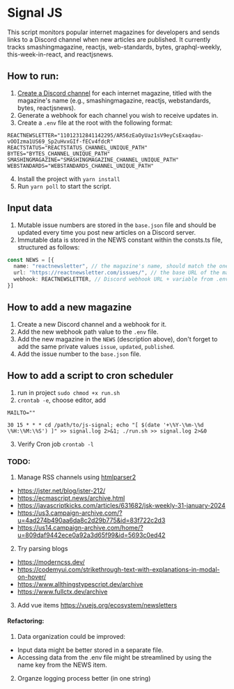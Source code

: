 # Signal JS

This script monitors popular internet magazines for developers and sends links to a Discord channel when new articles are published. It currently tracks smashingmagazine, reactjs, web-standards, bytes, graphql-weekly, this-week-in-react, and reactjsnews.
## How to run:

1. [Create a Discord channel](https://support.discord.com/hc/en-us/articles/228383668-Intro-to-Webhooks) for each internet magazine, titled with the magazine's name (e.g., smashingmagazine, reactjs, webstandards, bytes, reactjsnews).
2. Generate a webhook for each channel you wish to receive updates in.
3. Create a `.env` file at the root with the following format:
```
REACTNEWSLETTER="11012312841142295/AR56zEaOyUaz1sV9eyCsExaqdau-vOOIzma1US69_Sp2uHvxGIf-fECv4fdcR"
REACTSTATUS="REACTSTATUS_CHANNEL_UNIQUE_PATH"
BYTES="BYTES_CHANNEL_UNIQUE_PATH"
SMASHINGMAGAZINE="SMASHINGMAGAZINE_CHANNEL_UNIQUE_PATH"
WEBSTANDARDS="WEBSTANDARDS_CHANNEL_UNIQUE_PATH"
```
4. Install the project with `yarn install`
5. Run `yarn poll` to start the script.

## Input data

1. Mutable issue numbers are stored in the `base.json` file and should be updated every time you post new articles on a Discord server.
2. Immutable data is stored in the NEWS constant within the consts.ts file, structured as follows:
```typescript
const NEWS = [{
  name: "reactnewsletter", // the magazine's name, should match the one in `base.json`
  url: "https://reactnewsletter.com/issues/", // the base URL of the magazine
  webhook: REACTNEWSLETTER, // Discord webhook URL + variable from .env file
}]
```

## How to add a new magazine

1. Create a new Discord channel and a webhook for it.
2. Add the new webhook path value to the `.env` file.
3. Add the new magazine in the `NEWS` (description above), don't forget to add the same private values `issue`, `updated`, `published`.
4. Add the issue number to the `base.json` file.

## How to add a script to cron scheduler
1. run in project `sudo chmod +x run.sh`
2. `crontab -e`, choose editor, add
```
MAILTO=""

30 15 * * * cd /path/to/js-signal; echo "[ $(date '+\%Y-\%m-\%d \%H:\%M:\%S') ]" >> signal.log 2>&1; ./run.sh >> signal.log 2>&0
```
3. Verify Cron job `crontab -l`

### TODO:

1. Manage RSS channels using [htmlparser2](https://www.npmjs.com/package/htmlparser2)
- https://jster.net/blog/jster-212/
- https://ecmascript.news/archive.html
- https://javascriptkicks.com/articles/631682/jsk-weekly-31-january-2024
- https://us3.campaign-archive.com/?u=4ad274b490aa6da8c2d29b775&id=83f722c2d3
- https://us14.campaign-archive.com/home/?u=809daf9442ece0a92a3d65f99&id=5693c0ed42
2. Try parsing blogs
- https://moderncss.dev/
- https://codemyui.com/strikethrough-text-with-explanations-in-modal-on-hover/
- https://www.allthingstypescript.dev/archive
- https://www.fullctx.dev/archive
3. Add vue items https://vuejs.org/ecosystem/newsletters

#### Refactoring:

1. Data organization could be improved:
* Input data might be better stored in a separate file.
* Accessing data from the .env file might be streamlined by using the name key from the NEWS item.
2. Organze logging process better (in one string)
